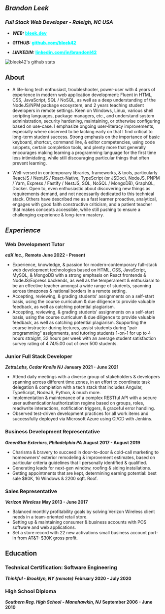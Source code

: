 ## _**Brandon Leek**_
### *Full Stack Web Developer - Raleigh, NC USA*
- _**WEB:**_ <a href="https://bleek.dev" target="_blank" style="color:cyan;font-weight:900">bleek.dev</a>

- _**GITHUB:**_ <a href="https://github.com/bleek42>" target="_blank" style="color:cyan;font-weight:900">github.com/bleek42</a>

- _**LINKEDIN:**_ <a href="https://linkedin.com/in/brandonl42" target="_blank" style="color:cyan;font-weight:900">linkedin.com/in/brandonl42</a>

![bleek42's github stats](https://github-readme-stats.vercel.app/api?username=bleek42&show_icons=true&theme=react)

## **About**

- A life-long tech enthusiast, troubleshooter, power-user with 4 years of experience in modern web application development: Fluent in HTML, CSS, JavaScript, SQL / NoSQL, as well as a deep understanding of the NodeJS/NPM package ecosystem, and 2 years teaching student developers in remote settings. Keen on Windows, Linux, various shell scripting languages, package managers, etc., and understand system administration, security hardening, maintaining, or otherwise configuring based on use-case. I emphasize ongoing user-literacy improvements, especially where observed to be lacking early on that I find critical to long-term student success. Strong emphasis on the importance of basic keyboard, shortcut, command line, & editor competencies, using code snippets, certain completion tools, and plenty more that generally encourages making learning a programming language for the first time less intimidating, while still discouraging particular things that often prevent learning.  

- Well-versed in contemporary libraries, frameworks, & tools, particularly ReactJS / NextJS / React-Native, TypeScript (or JSDoc), NodeJS, PNPM / Yarn, Express / Fastify / NestJS, SQL, NoSQL  / MongoDB), GraphQL, Docker. Open to, even enthusiastic about discovering new things as requirements demand, and not necessarily dedicated to this technical stack. Others have described me as a fast learner proactive, analytical, engages with good faith constructive criticism, and a patient teacher that makes concepts accessible, while still pushing to ensure a challenging experience & long-term mastery.

## *Experience*

### Web Development Tutor
_**edX inc.,**_ **Remote**
**June 2022 - Present**

* Experience, knowledge, & passion for modern-contemporary full-stack web development technologies based on HTML, CSS, JavaScript, MySQL, & MongoDB with a strong emphasis on React frontends & NodeJS/Express backends, as well as the temperament & enthusiasm to be an effective teacher amongst a wide range of students, spanning across timezones & national borders in a remote setting.
* Accepting, reviewing, & grading students' assignments on a self-start basis, using the course curriculum & due diligence
  to provide valuable feedback, as well as catching potential plagiarism.
* Accepting, reviewing, & grading students' assignments on a self-start basis, using the course curriculum & due diligence to provide valuable feedback, as well as catching potential plagiarism. Supporting the course instructor during lectures, assist students during "pair programming" assignments, and tutoring students 1-on-1 for up to 4 hours straight, 32 hours per week with an average student satisfaction survey rating of 4.74/5.00 out of over 500 students.

### Junior Full Stack Developer
***ZettaLabs, Cedar Knolls NJ***
**January 2021 - June 2021**

* Attend daily meetings with a diverse group of stakeholders
  & developers spanning across different time zones, in an effort
  to coordinate task delegation & completion with a tech stack that includes Angular, TypeScript, NodeJS, Python, & much more.
* Implementation & maintenance of a complex RESTful API with a secure user authentication/authorization regime based on groups, roles, read/write interactions, notification triggers, & graceful error handling.
* Observed test-driven development practices for all work items and successfully deployed via Microsoft
  Azure using CI/CD with Jenkins.

### Business Development Representative
***GreenStar Exteriors, Philadelphia PA***
**August 2017 - August 2019**

* Charisma & bravery to succeed in door-to-door & cold-call marketing to homeowners' exterior remodeling & improvement estimates, based on particular criteria guidelines that I personally identified & qualified.
* Generating leads for next-gen window, roofing & siding installations.
* Getting appointments that are kept, determining earning potential: best sale $80K, 16 Windows & 2200 sqft. Roof.

### Sales Representative
***Verizon Wireless***
**May 2013 - June 2017**
* Balanced monthly profitability goals by solving Verizon Wireless client needs in a team-oriented retail store.
* Setting up & maintaining consumer & business accounts with POS software and web applications.
* Set a store record with 22 new activations small business account port-in from AT&T: $30K gross profit.

## Education
### Technical Certification: Software Engineering
***Thinkful - Brooklyn, NY (remote)***
**February 2020 - July 2020**

### High School Diploma
***Southern Reg. High School - Manahawkin, NJ***
**September 2006 - June 2010**
